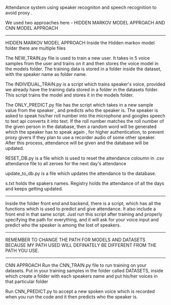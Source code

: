 Attendance system using speaker recogniton and speech recognition to avoid proxy .


We used two approaches here - HIDDEN MARKOV MODEL APPROACH AND CNN MODEL APPROACH 

-------------------------------------------------------------------------------------------------------------------------------------
HIDDEN MARKOV MODEL APPROACH 
Inside the Hidden markov model folder there are multiple files

The NEW_TRAIN.py file is used to train a new user. It takes in 5 voice samples from the user and trains on it and then stores the voice model in the models folder.
The training data is stored in a folder inside the dataset, with the speaker name as folder name.

The INDIVIDUAL_TRAIN.py is a script which trains speaker's voice, provided we already have the training data stored in a folder in the datasets folder. 
This script trains the model and stores it in the models folder.

The ONLY_PREDICT.py file has the script which takes in a new sample value from the speaker , and  predicts who the speaker is. The speaker is asked to speak his/her roll number into the microphone and googles speech to text api converts it into text. If the roll number matches the roll number of the given person in the database, then a random word will be generated which the speaker has to speak again , for higher authentication, to prevent proxy givers if they plan to use a recorder audio of some other speaker.
After this process, attendance will be given and the database will be updated.

RESET_DB.py is a file which is used to reset the  attendance coloumn in .csv attendance file to all zeroes for the next day's attendance

update_to_db.py is a file which updates the attendance to the database.

s.txt holds the spakers names.
Registry holds the attendance of all the days and keeps getting updated.

--------------------------------------------------------------------------------------------------------------------------------------

Inside the folder front end and backend, there is a script, which has all the functions which is used to predict and give attendance.
It also include a front end in that same script.
Just run this script after training and properly specifying the path for everything, and it will ask for your voice input and predict who the speaker is among the lost of speakers.

--------------------------------------------------------------------------------------------------------------------------------------

REMEMBER TO CHANGE THE PATH FOR MODELS AND DATASETS BECAUSE MY PATH USED WILL DEFINATELY BE DIFFERENT FROM THE PATH YOU USE.


-------------------------------------------------------------------------------------------------------------------------------------

CNN APPROACH
Run the CNN_TRAIN.py file to run training on your datasets. Put in your training samples in the folder called DATASETS, inside which create a folder with each speakers name and put his/her voices in that particular folder

Run CNN_PREDICT.py to accept a new spoken voice which is recorded when you run the code and it then predicts who the speaker is.
